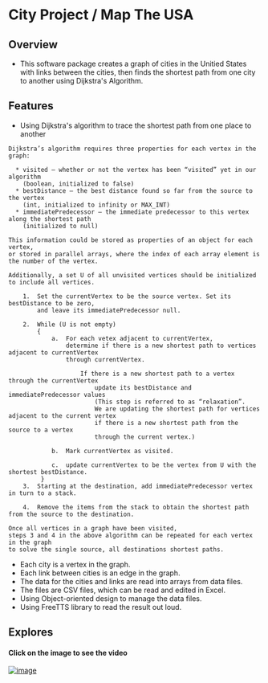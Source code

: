 # City Project / Map The USA


## Overview

 * This software package creates a graph of cities in the Unitied States with links between the cities, then finds the shortest path from one city to another using Dijkstra's Algorithm. 

## Features

 * Using Dijkstra's algorithm to trace the shortest path from one place to another
```
Dijkstra’s algorithm requires three properties for each vertex in the graph:

  *	visited – whether or not the vertex has been “visited” yet in our algorithm 
    (boolean, initialized to false)
  *	bestDistance – the best distance found so far from the source to the vertex 
    (int, initialized to infinity or MAX_INT)
  *	immediatePredecessor – the immediate predecessor to this vertex along the shortest path
    (initialized to null)
    
This information could be stored as properties of an object for each vertex, 
or stored in parallel arrays, where the index of each array element is the number of the vertex.

Additionally, a set U of all unvisited vertices should be initialized to include all vertices.

    1.	Set the currentVertex to be the source vertex. Set its bestDistance to be zero, 
        and leave its immediatePredecessor null.
        
    2.	While (U is not empty)
        {
            a.	For each vetex adjacent to currentVertex, 
                determine if there is a new shortest path to vertices adjacent to currentVertex 
                through currentVertex.
                
                    If there is a new shortest path to a vertex through the currentVertex
                        update its bestDistance and immediatePredecessor values 
                        (This step is referred to as “relaxation”.  
                        We are updating the shortest path for vertices adjacent to the current vertex 
                        if there is a new shortest path from the source to a vertex 
                        through the current vertex.)
                        
            b.	Mark currentVertex as visited.
            
            c.	update currentVertex to be the vertex from U with the shortest bestDistance.
         }
    3.	Starting at the destination, add immediatePredecessor vertex in turn to a stack.
     
    4.	Remove the items from the stack to obtain the shortest path from the source to the destination.

Once all vertices in a graph have been visited, 
steps 3 and 4 in the above algorithm can be repeated for each vertex in the graph 
to solve the single source, all destinations shortest paths.
```

 * Each city is a vertex in the graph.
 * Each link between cities is an edge in the graph.  
 * The data for the cities and links are read into arrays from data files.
 * The files are CSV files, which can be read and edited in Excel. 
 * Using Object-oriented design to manage the data files.
 * Using FreeTTS library to read the result out loud. 

 
## Explores

#### Click on the image to see the video
 
 [![image](https://github.com/jtrinh21/MapTheUSA/blob/master/Screenshot%20(1).png)](https://www.youtube.com/watch?v=iRK5IX6ztlM&feature=youtu.be)

   
